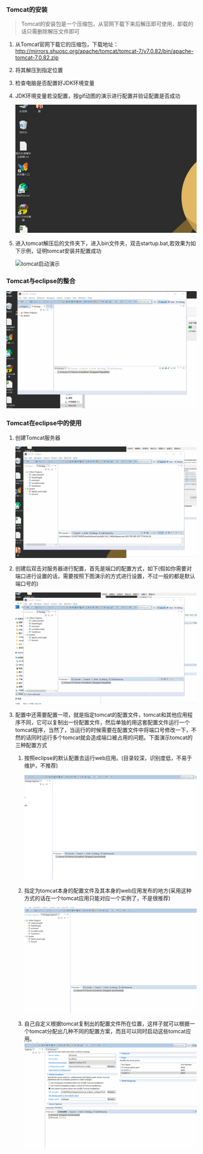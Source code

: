 ### Tomcat的安装

> Tomcat的安装包是一个压缩包，从官网下载下来后解压即可使用，卸载的话只需删除解压文件即可

1. 从Tomcat官网下载它的压缩包，下载地址：http://mirrors.shuosc.org/apache/tomcat/tomcat-7/v7.0.82/bin/apache-tomcat-7.0.82.zip

2. 将其解压到指定位置

3. 检查电脑是否配置好JDK环境变量

4. JDK环境变量若没配置，按gif动图的演示进行配置并验证配置是否成功

   ![jdk配置](../images/jdk配置.gif)

5. 进入tomcat解压后的文件夹下，进入bin文件夹，双击startup.bat,若效果为如下示例，证明tomcat安装并配置成功

   ![tomcat启动演示](D:\WORK\学习笔记\git同步笔记\JavaWebCoreNote\images\tomcat启动演示.gif)

### Tomcat与eclipse的整合

![Eclipse集成tomcat](../images/Eclipse集成tomcat.gif)

### Tomcat在eclipse中的使用

1. 创建Tomcat服务器

   ![eclipse中创建tomcat配置文件](../images/eclipse中创建tomcat配置文件.gif)

2. 创建后双击对服务器进行配置，首先是端口的配置方式，如下(假如你需要对端口进行设置的话，需要按照下图演示的方式进行设置，不过一般的都是默认端口号的)

   ![tomcat在eclipse中配置端口号](../images/tomcat在eclipse中配置端口号.gif)

3. 配置中还需要配置一项，就是指定tomcat的配置文件，tomcat和其他应用程序不同，它可以复制出一份配置文件，然后单独的用这套配置文件运行一个tomcat程序，当然了，当运行的时候需要在配置文件中将端口号修改一下，不然的话同时运行多个tomcat就会造成端口被占用的问题。下面演示tomcat的三种配置方式

   1. 按照eclipse的默认配置去运行web应用。(目录较深，识别度低，不易于维护，不推荐)

      ![tomcat配置文件指定之默认方式](../images/tomcat配置文件指定之默认方式.gif)

   2. 指定为tomcat本身的配置文件及其本身的web应用发布的地方(采用这种方式的话在一个tomcat应用只能对应一个实例了，不是很推荐)

      ![tomcat配置文件指定之使用tomcat安装路径](../images/tomcat配置文件指定之使用tomcat安装路径.gif)

   3. 自己自定义根据tomcat复制出的配置文件所在位置，这样子就可以根据一个tomcat分配出几种不同的配置方案，而且可以同时启动这些tomcat应用。![tomcat配置文件指定之自定义配置](../images\tomcat配置文件指定之自定义配置.gif)
